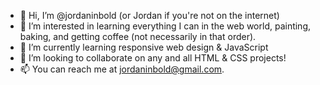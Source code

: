 - 👋 Hi, I’m @jordaninbold (or Jordan if you're not on the internet)
- 👀 I’m interested in learning everything I can in the web world, painting, baking, and getting coffee (not necessarily in that order).
- 🌱 I’m currently learning responsive web design & JavaScript
- 💞️ I’m looking to collaborate on any and all HTML & CSS projects!
- 📫 You can reach me at jordaninbold@gmail.com.

<!---
jordaninbold/jordaninbold is a ✨ special ✨ repository because its `README.md` (this file) appears on your GitHub profile.
You can click the Preview link to take a look at your changes.
--->
